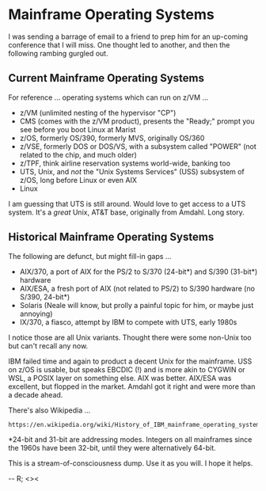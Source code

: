 # Mainframe Operating Systems

I was sending a barrage of email to a friend
to prep him for an up-coming conference that I will miss.
One thought led to another, and then the following rambing gurgled out.

## Current Mainframe Operating Systems

For reference ... operating systems which can run on z/VM ...

* z/VM (unlimited nesting of the hypervisor "CP")
* CMS (comes with the z/VM product), presents the "Ready;" prompt
you see before you boot Linux at Marist
* z/OS, formerly OS/390, formerly MVS, originally OS/360
* z/VSE, formerly DOS or DOS/VS, with a subsystem called "POWER"
(not related to the chip, and much older)
* z/TPF, think airline reservation systems world-wide, banking too
* UTS, Unix, and *not* the "Unix Systems Services" (USS) subsystem
of z/OS, long before Linux or even AIX
* Linux

I am guessing that UTS is still around. Would love to get access
to a UTS system. It's a *great* Unix, AT&T base,
originally from Amdahl.
Long story.

## Historical Mainframe Operating Systems

The following are defunct, but might fill-in gaps ...

* AIX/370, a port of AIX for the PS/2 to S/370 (24-bit*) and S/390
(31-bit*) hardware
* AIX/ESA, a fresh port of AIX (not related to PS/2) to S/390 hardware
(no S/390, 24-bit*)
* Solaris (Neale will know, but prolly a painful topic for him,
or maybe just annoying)
* IX/370, a fiasco, attempt by IBM to compete with UTS, early 1980s

I notice those are all Unix variants. Thought there were some non-Unix
too but can't recall any now.

IBM failed time and again to product a decent Unix for the mainframe.
USS on z/OS is usable, but speaks EBCDIC (!) and is more akin to
CYGWIN or WSL, a POSIX layer on something else. AIX was better.
AIX/ESA was excellent, but flopped in the market. Amdahl got it right
and were more than a decade ahead.

There's also Wikipedia ...

    https://en.wikipedia.org/wiki/History_of_IBM_mainframe_operating_systems

\*24-bit and 31-bit are addressing modes. Integers on all mainframes
since the 1960s have been 32-bit, until they were alternatively 64-bit.

This is a stream-of-consciousness dump. Use it as you will.
I hope it helps.

-- R; \<\>\<


